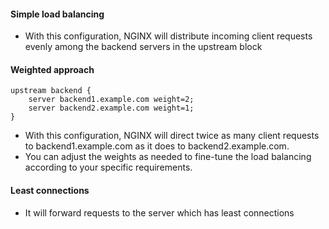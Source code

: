 #### Simple load balancing
- With this configuration, NGINX will distribute incoming client requests evenly among the backend servers in the upstream block


#### Weighted approach
``` 
upstream backend {
    server backend1.example.com weight=2;
    server backend2.example.com weight=1;
}
```
- With this configuration, NGINX will direct twice as many client requests to backend1.example.com as it does to backend2.example.com. 
- You can adjust the weights as needed to fine-tune the load balancing according to your specific requirements.



#### Least connections
- It will forward requests to the server which has least connections
